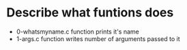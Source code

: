 # Describe what funtions does
- 0-whatsmyname.c function prints it's name
- 1-args.c function writes number of arguments passed to it  
